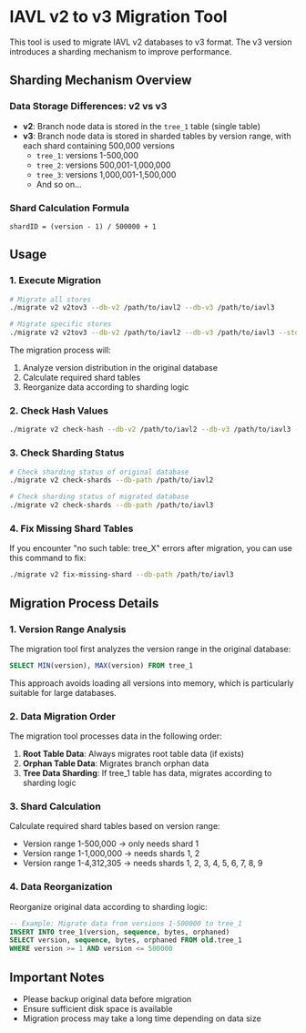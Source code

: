 # IAVL v2 to v3 Migration Tool

This tool is used to migrate IAVL v2 databases to v3 format. The v3 version introduces a sharding mechanism to improve performance.

## Sharding Mechanism Overview

### Data Storage Differences: v2 vs v3

- **v2**: Branch node data is stored in the `tree_1` table (single table)
- **v3**: Branch node data is stored in sharded tables by version range, with each shard containing 500,000 versions
  - `tree_1`: versions 1-500,000
  - `tree_2`: versions 500,001-1,000,000
  - `tree_3`: versions 1,000,001-1,500,000
  - And so on...

### Shard Calculation Formula
```
shardID = (version - 1) / 500000 + 1
```

## Usage

### 1. Execute Migration

```bash
# Migrate all stores
./migrate v2 v2tov3 --db-v2 /path/to/iavl2 --db-v3 /path/to/iavl3

# Migrate specific stores
./migrate v2 v2tov3 --db-v2 /path/to/iavl2 --db-v3 /path/to/iavl3 --store-keys evm,bank
```

The migration process will:
1. Analyze version distribution in the original database
2. Calculate required shard tables
3. Reorganize data according to sharding logic

### 2. Check Hash Values

```bash
./migrate v2 check-hash --db-v2 /path/to/iavl2 --db-v3 /path/to/iavl3 --store-key evm
```

### 3. Check Sharding Status

```bash
# Check sharding status of original database
./migrate v2 check-shards --db-path /path/to/iavl2

# Check sharding status of migrated database
./migrate v2 check-shards --db-path /path/to/iavl3
```

### 4. Fix Missing Shard Tables

If you encounter "no such table: tree_X" errors after migration, you can use this command to fix:

```bash
./migrate v2 fix-missing-shard --db-path /path/to/iavl3
```

## Migration Process Details

### 1. Version Range Analysis
The migration tool first analyzes the version range in the original database:
```sql
SELECT MIN(version), MAX(version) FROM tree_1
```

This approach avoids loading all versions into memory, which is particularly suitable for large databases.

### 2. Data Migration Order
The migration tool processes data in the following order:

1. **Root Table Data**: Always migrates root table data (if exists)
2. **Orphan Table Data**: Migrates branch orphan data
3. **Tree Data Sharding**: If tree_1 table has data, migrates according to sharding logic

### 3. Shard Calculation
Calculate required shard tables based on version range:
- Version range 1-500,000 → only needs shard 1
- Version range 1-1,000,000 → needs shards 1, 2
- Version range 1-4,312,305 → needs shards 1, 2, 3, 4, 5, 6, 7, 8, 9

### 4. Data Reorganization
Reorganize original data according to sharding logic:
```sql
-- Example: Migrate data from versions 1-500000 to tree_1
INSERT INTO tree_1(version, sequence, bytes, orphaned)
SELECT version, sequence, bytes, orphaned FROM old.tree_1
WHERE version >= 1 AND version <= 500000
```

## Important Notes

- Please backup original data before migration
- Ensure sufficient disk space is available
- Migration process may take a long time depending on data size
